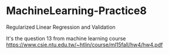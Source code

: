 # MachineLearning-Practice8
Regularized Linear Regression and Validation

It's the question 13 from machine learning course https://www.csie.ntu.edu.tw/~htlin/course/ml15fall/hw4/hw4.pdf

